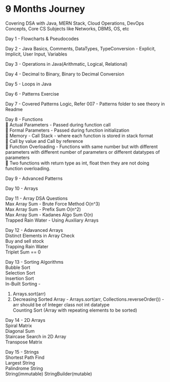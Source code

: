 # 9 Months Journey

Covering DSA with Java, MERN Stack, Cloud Operations, DevOps Concepts, Core CS Subjects like Networks, DBMS, OS, etc

Day 1 - Flowcharts & Pseudocodes

Day 2 - Java Basics, Comments, DataTypes, TypeConversion - Explicit, Implicit, User Input, Variables

Day 3 - Operations in Java(Arithmatic, Logical, Relational)

Day 4 - Decimal to Binary, Binary to Decimal Conversion

Day 5 - Loops in Java

Day 6 - Patterns Exercise

Day 7 - Covered Patterns Logic, Refer 007 - Patterns folder to see theory in Readme

Day 8 - Functions<br>
📌 Actual Parameters - Passed during function call<br>
📌 Formal Parameters - Passed during function initialization<br>
📌 Memory - Call Stack - where each function is stored in stack format<br>
📌 Call by value and Call by reference<br>
📌 Function Overloading - Functions with same number but with different parameters with different number of parameters or different datatypes of parameters<br>
📌 Two functions with return type as int, float then they are not doing function overloading.

Day 9 - Advanced Patterns

Day 10 - Arrays

Day 11 - Array DSA Questions<br>
Max Array Sum - Brute Force Method O(n^3)<br>
Max Array Sum - Prefix Sum O(n^2)<br>
Max Array Sum - Kadanes Algo Sum O(n)<br>
Trapped Rain Water - Using Auxiliary Arrays

Day 12 - Adavanced Arrays<br>
Distinct Elements in Array Check<br>
Buy and sell stock<br>
Trapping Rain Water<br>
Triplet Sum == 0<br>

Day 13 - Sorting Algorithms<br>
Bubble Sort<br>
Selection Sort<br>
Insertion Sort<br>
In-Built Sorting - 
1. Arrays.sort(arr)
2. Decreasing Sorted Array - Arrays.sort(arr, Collections.reverseOrder()) - arr should be of Integer class not int datatype<br>
Counting Sort (Array with repeating elements to be sorted)

Day 14 - 2D Arrays<br>
Spiral Matrix<br>
Diagonal Sum<br>
Staircase Search in 2D Array<br>
Transpose Matrix

Day 15 - Strings<br>
Shortest Path Find<br>
Largest String<br>
Palindrome String<br>
String(immutable) StringBuilder(mutable)